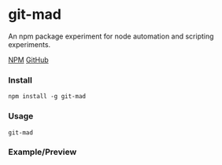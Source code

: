 # git-mad

An npm package experiment for node automation and scripting experiments.

[NPM]()
[GitHub](http://bit.ly/2UQ94cQ)

### Install

```
npm install -g git-mad
```

### Usage
```
git-mad
```

### Example/Preview
